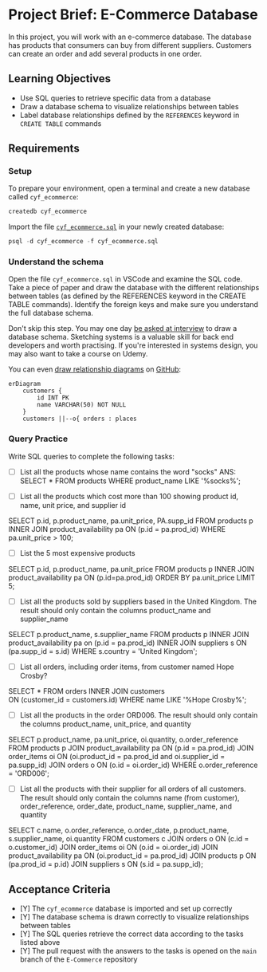 # Project Brief: E-Commerce Database

In this project, you will work with an e-commerce database. The database has products that consumers can buy from different suppliers. Customers can create an order and add several products in one order.

## Learning Objectives

- Use SQL queries to retrieve specific data from a database
- Draw a database schema to visualize relationships between tables
- Label database relationships defined by the `REFERENCES` keyword in `CREATE TABLE` commands

## Requirements

### Setup

To prepare your environment, open a terminal and create a new database called `cyf_ecommerce`:

```sql
createdb cyf_ecommerce
```

Import the file [`cyf_ecommerce.sql`](./cyf_ecommerce.sql) in your newly created database:

```sql
psql -d cyf_ecommerce -f cyf_ecommerce.sql
```

### Understand the schema

Open the file `cyf_ecommerce.sql` in VSCode and examine the SQL code. Take a piece of paper and draw the database with the different relationships between tables (as defined by the REFERENCES keyword in the CREATE TABLE commands). Identify the foreign keys and make sure you understand the full database schema.

Don't skip this step. You may one day [be asked at interview](https://monzo.com/blog/2022/03/23/demystifying-the-backend-engineering-interview-process) to draw a database schema. Sketching systems is a valuable skill for back end developers and worth practising. If you're interested in systems design, you may also want to take a course on Udemy.

You can even [draw relationship diagrams](https://mermaid.js.org/syntax/entityRelationshipDiagram.html) on [GitHub](https://docs.github.com/en/get-started/writing-on-github/working-with-advanced-formatting/creating-diagrams):

```mermaid
erDiagram
    customers {
        id INT PK
        name VARCHAR(50) NOT NULL
    }
    customers ||--o{ orders : places
```

### Query Practice

Write SQL queries to complete the following tasks:

- [ ] List all the products whose name contains the word "socks"
ANS:  SELECT * 
FROM products 
WHERE product_name LIKE '%socks%';

- [ ] List all the products which cost more than 100 showing product id, name, unit price, and supplier id

 SELECT p.id, p.product_name, pa.unit_price, PA.supp_id 
 FROM products p 
 INNER JOIN product_availability pa 
 ON (p.id = pa.prod_id) 
 WHERE pa.unit_price > 100;


- [ ] List the 5 most expensive products

SELECT p.id, p.product_name, pa.unit_price 
FROM products p 
INNER JOIN product_availability pa 
ON (p.id=pa.prod_id) 
ORDER BY pa.unit_price 
LIMIT 5;


- [ ] List all the products sold by suppliers based in the United Kingdom. The result should only contain the columns product_name and supplier_name

SELECT p.product_name, s.supplier_name
    FROM products p 
    INNER JOIN product_availability pa on (p.id = pa.prod_id)
    INNER JOIN suppliers s 
    ON (pa.supp_id = s.id)
    WHERE s.country = 'United Kingdom';


- [ ] List all orders, including order items, from customer named Hope Crosby?

SELECT * FROM orders 
INNER JOIN customers  
ON (customer_id = customers.id) 
WHERE name LIKE '%Hope Crosby%';


- [ ] List all the products in the order ORD006. The result should only contain the columns product_name, unit_price, and quantity

SELECT p.product_name, pa.unit_price, oi.quantity, o.order_reference
    FROM products p JOIN
    product_availability pa ON (p.id = pa.prod_id)
    JOIN order_items oi ON (oi.product_id = pa.prod_id and oi.supplier_id = pa.supp_id)
    JOIN orders o ON (o.id = oi.order_id)
    WHERE o.order_reference = 'ORD006';



- [ ] List all the products with their supplier for all orders of all customers. The result should only contain the columns name (from customer), order_reference, order_date, product_name, supplier_name, and quantity


SELECT c.name, o.order_reference, o.order_date, p.product_name, s.supplier_name, oi.quantity 
FROM customers c JOIN orders o ON (c.id = o.customer_id)
JOIN order_items oi ON (o.id = oi.order_id)
JOIN product_availability pa ON (oi.product_id = pa.prod_id)
JOIN products p ON (pa.prod_id = p.id)
JOIN suppliers s ON (s.id = pa.supp_id);


## Acceptance Criteria

- [Y] The `cyf_ecommerce` database is imported and set up correctly
- [Y] The database schema is drawn correctly to visualize relationships between tables
- [Y] The SQL queries retrieve the correct data according to the tasks listed above
- [Y] The pull request with the answers to the tasks is opened on the `main` branch of the `E-Commerce` repository
